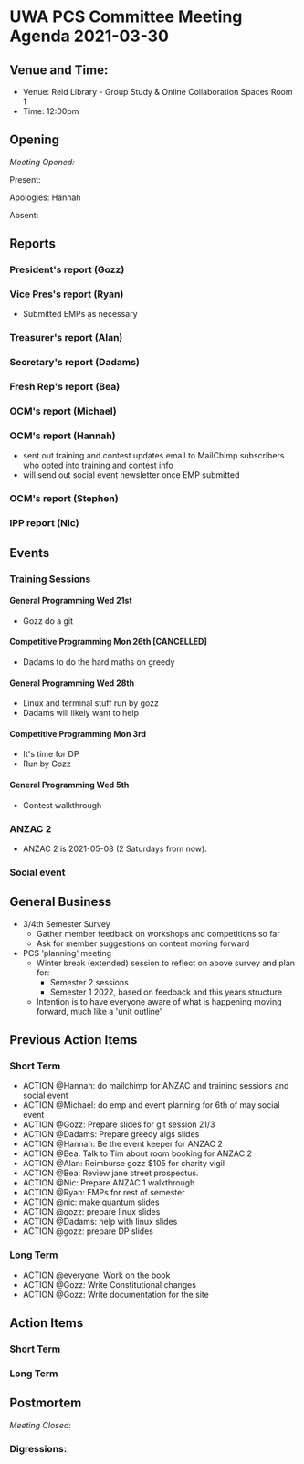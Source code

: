# UWA PCS Committee Meeting Agenda 2021-03-30

## Venue and Time:

- Venue: Reid Library - Group Study & Online Collaboration Spaces Room 1
- Time: 12:00pm

## Opening

*Meeting Opened:*

Present:

Apologies: Hannah

Absent:

## Reports

### President's report (Gozz)

### Vice Pres's report (Ryan)
- Submitted EMPs as necessary

### Treasurer's report (Alan)

### Secretary's report (Dadams)

### Fresh Rep's report (Bea)

### OCM's report (Michael)

### OCM's report (Hannah)
- sent out training and contest updates email to MailChimp subscribers who opted into training and contest info
- will send out social event newsletter once EMP submitted

### OCM's report (Stephen)

### IPP report (Nic)

## Events

### Training Sessions


#### General Programming Wed 21st
- Gozz do a git

#### Competitive Programming Mon 26th [CANCELLED]
- Dadams to do the hard maths on greedy

#### General Programming Wed 28th
- Linux and terminal stuff run by gozz
- Dadams will likely want to help

#### Competitive Programming Mon 3rd
- It's time for DP
- Run by Gozz

#### General Programming Wed 5th
- Contest walkthrough

### ANZAC 2
- ANZAC 2 is 2021-05-08 (2 Saturdays from now).

### Social event

## General Business
- 3/4th Semester Survey
  - Gather member feedback on workshops and competitions so far
  - Ask for member suggestions on content moving forward
- PCS 'planning' meeting
  - Winter break (extended) session to reflect on above survey and plan for:
    - Semester 2 sessions
    - Semester 1 2022, based on feedback and this years structure
  - Intention is to have everyone aware of what is happening moving forward,
    much like a 'unit outline'

## Previous Action Items

### Short Term
- ACTION @Hannah: do mailchimp for ANZAC and training sessions and social event
- ACTION @Michael: do emp and event planning for 6th of may social event
- ACTION @Gozz: Prepare slides for git session 21/3
- ACTION @Dadams: Prepare greedy algs slides
- ACTION @Hannah: Be the event keeper for ANZAC 2
- ACTION @Bea: Talk to Tim about room booking for ANZAC 2
- ACTION @Alan: Reimburse gozz $105 for charity vigil
- ACTION @Bea: Review jane street prospectus.
- ACTION @Nic: Prepare ANZAC 1 walkthrough
- ACTION @Ryan: EMPs for rest of semester
- ACTION @nic: make quantum slides
- ACTION @gozz: prepare linux slides
- ACTION @Dadams: help with linux slides
- ACTION @gozz: prepare DP slides

### Long Term
- ACTION @everyone: Work on the book
- ACTION @Gozz: Write Constitutional changes
- ACTION @Gozz: Write documentation for the site

## Action Items

### Short Term

### Long Term

## Postmortem

*Meeting Closed:*

### Digressions: 
